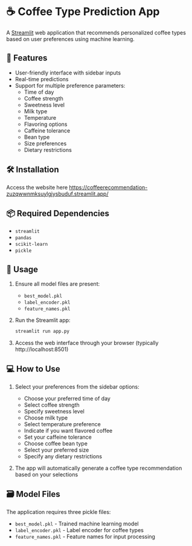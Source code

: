 # ☕ Coffee Type Prediction App

A [Streamlit](https://streamlit.io) web application that recommends personalized coffee types based on user preferences using machine learning.

## 🎯 Features

* User-friendly interface with sidebar inputs
* Real-time predictions
* Support for multiple preference parameters:
  * Time of day
  * Coffee strength
  * Sweetness level
  * Milk type
  * Temperature
  * Flavoring options
  * Caffeine tolerance
  * Bean type
  * Size preferences
  * Dietary restrictions

## 🛠️ Installation

Access the website here https://coffeerecommendation-zuzqwwnmksuylgjysbuduf.streamlit.app/

## 📦 Required Dependencies

* `streamlit`
* `pandas`
* `scikit-learn`
* `pickle`

## 🚀 Usage

1. Ensure all model files are present:
   * `best_model.pkl`
   * `label_encoder.pkl`
   * `feature_names.pkl`

2. Run the Streamlit app:
   ```bash
   streamlit run app.py
   ```

3. Access the web interface through your browser (typically http://localhost:8501)

## 💻 How to Use

1. Select your preferences from the sidebar options:
   * Choose your preferred time of day
   * Select coffee strength
   * Specify sweetness level
   * Choose milk type
   * Select temperature preference
   * Indicate if you want flavored coffee
   * Set your caffeine tolerance
   * Choose coffee bean type
   * Select your preferred size
   * Specify any dietary restrictions

2. The app will automatically generate a coffee type recommendation based on your selections

## 🗃️ Model Files

The application requires three pickle files:

* `best_model.pkl` - Trained machine learning model
* `label_encoder.pkl` - Label encoder for coffee types
* `feature_names.pkl` - Feature names for input processing

